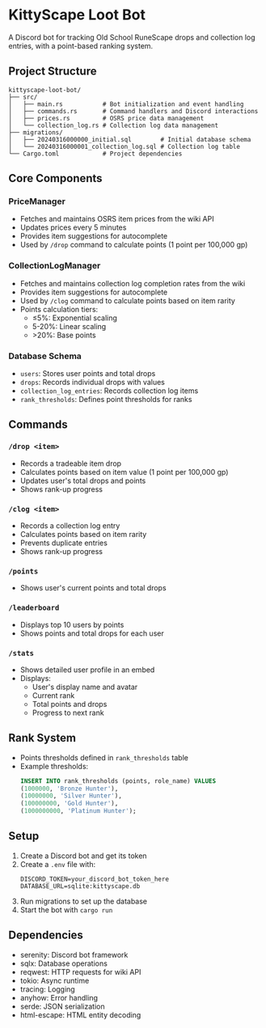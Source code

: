 # KittyScape Loot Bot

A Discord bot for tracking Old School RuneScape drops and collection log entries, with a point-based ranking system.

## Project Structure

```
kittyscape-loot-bot/
├── src/
│   ├── main.rs           # Bot initialization and event handling
│   ├── commands.rs       # Command handlers and Discord interactions
│   ├── prices.rs         # OSRS price data management
│   └── collection_log.rs # Collection log data management
├── migrations/
│   ├── 20240316000000_initial.sql        # Initial database schema
│   └── 20240316000001_collection_log.sql # Collection log table
└── Cargo.toml            # Project dependencies
```

## Core Components

### PriceManager
- Fetches and maintains OSRS item prices from the wiki API
- Updates prices every 5 minutes
- Provides item suggestions for autocomplete
- Used by `/drop` command to calculate points (1 point per 100,000 gp)

### CollectionLogManager
- Fetches and maintains collection log completion rates from the wiki
- Provides item suggestions for autocomplete
- Used by `/clog` command to calculate points based on item rarity
- Points calculation tiers:
  - ≤5%: Exponential scaling
  - 5-20%: Linear scaling
  - \>20%: Base points

### Database Schema
- `users`: Stores user points and total drops
- `drops`: Records individual drops with values
- `collection_log_entries`: Records collection log items
- `rank_thresholds`: Defines point thresholds for ranks

## Commands

### `/drop <item>`
- Records a tradeable item drop
- Calculates points based on item value (1 point per 100,000 gp)
- Updates user's total drops and points
- Shows rank-up progress

### `/clog <item>`
- Records a collection log entry
- Calculates points based on item rarity
- Prevents duplicate entries
- Shows rank-up progress

### `/points`
- Shows user's current points and total drops

### `/leaderboard`
- Displays top 10 users by points
- Shows points and total drops for each user

### `/stats`
- Shows detailed user profile in an embed
- Displays:
  - User's display name and avatar
  - Current rank
  - Total points and drops
  - Progress to next rank

## Rank System
- Points thresholds defined in `rank_thresholds` table
- Example thresholds:
  ```sql
  INSERT INTO rank_thresholds (points, role_name) VALUES
  (1000000, 'Bronze Hunter'),
  (10000000, 'Silver Hunter'),
  (100000000, 'Gold Hunter'),
  (1000000000, 'Platinum Hunter');
  ```

## Setup
1. Create a Discord bot and get its token
2. Create a `.env` file with:
   ```
   DISCORD_TOKEN=your_discord_bot_token_here
   DATABASE_URL=sqlite:kittyscape.db
   ```
3. Run migrations to set up the database
4. Start the bot with `cargo run`

## Dependencies
- serenity: Discord bot framework
- sqlx: Database operations
- reqwest: HTTP requests for wiki API
- tokio: Async runtime
- tracing: Logging
- anyhow: Error handling
- serde: JSON serialization
- html-escape: HTML entity decoding 